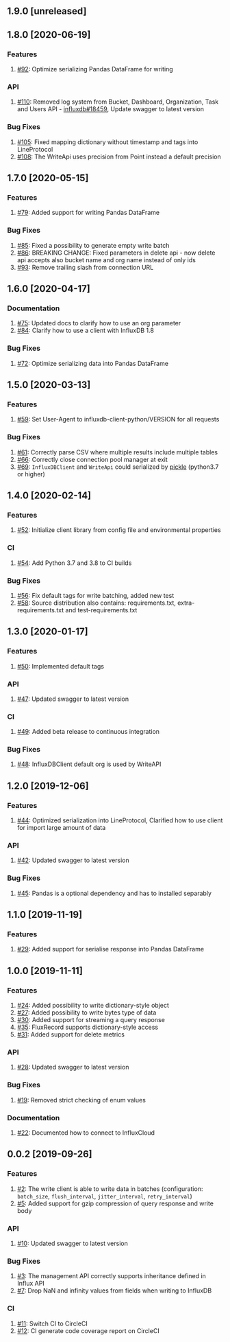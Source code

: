 ## 1.9.0 [unreleased]

## 1.8.0 [2020-06-19]

### Features
1. [#92](https://github.com/influxdata/influxdb-client-python/issues/92): Optimize serializing Pandas DataFrame for writing

### API
1. [#110](https://github.com/influxdata/influxdb-client-python/pull/110): Removed log system from Bucket, Dashboard, Organization, Task and Users API - [influxdb#18459](https://github.com/influxdata/influxdb/pull/18459), Update swagger to latest version

### Bug Fixes
1. [#105](https://github.com/influxdata/influxdb-client-python/pull/105): Fixed mapping dictionary without timestamp and tags into LineProtocol
1. [#108](https://github.com/influxdata/influxdb-client-python/pull/108): The WriteApi uses precision from Point instead a default precision

## 1.7.0 [2020-05-15]

### Features
1. [#79](https://github.com/influxdata/influxdb-client-python/issues/79): Added support for writing Pandas DataFrame

### Bug Fixes
1. [#85](https://github.com/influxdata/influxdb-client-python/issues/85): Fixed a possibility to generate empty write batch
2. [#86](https://github.com/influxdata/influxdb-client-python/issues/86): BREAKING CHANGE: Fixed parameters in delete api - now delete api accepts also bucket name and org name instead of only ids
1. [#93](https://github.com/influxdata/influxdb-client-python/pull/93): Remove trailing slash from connection URL

## 1.6.0 [2020-04-17]

### Documentation
1. [#75](https://github.com/influxdata/influxdb-client-python/issues/75): Updated docs to clarify how to use an org parameter
1. [#84](https://github.com/influxdata/influxdb-client-python/pull/84): Clarify how to use a client with InfluxDB 1.8

### Bug Fixes
1. [#72](https://github.com/influxdata/influxdb-client-python/issues/72): Optimize serializing data into Pandas DataFrame

## 1.5.0 [2020-03-13]

### Features
1. [#59](https://github.com/influxdata/influxdb-client-python/issues/59): Set User-Agent to influxdb-client-python/VERSION for all requests

### Bug Fixes
1. [#61](https://github.com/influxdata/influxdb-client-python/issues/61): Correctly parse CSV where multiple results include multiple tables
1. [#66](https://github.com/influxdata/influxdb-client-python/issues/66): Correctly close connection pool manager at exit
1. [#69](https://github.com/influxdata/influxdb-client-python/issues/69): `InfluxDBClient` and `WriteApi` could serialized by [pickle](https://docs.python.org/3/library/pickle.html#object.__getstate__) (python3.7 or higher)

## 1.4.0 [2020-02-14]

### Features
1. [#52](https://github.com/influxdata/influxdb-client-python/issues/52): Initialize client library from config file and environmental properties

### CI
1. [#54](https://github.com/influxdata/influxdb-client-python/pull/54): Add Python 3.7 and 3.8 to CI builds

### Bug Fixes
1. [#56](https://github.com/influxdata/influxdb-client-python/pull/56): Fix default tags for write batching, added new test
1. [#58](https://github.com/influxdata/influxdb-client-python/pull/58): Source distribution also contains: requirements.txt, extra-requirements.txt and test-requirements.txt

## 1.3.0 [2020-01-17]

### Features
1. [#50](https://github.com/influxdata/influxdb-client-python/issues/50): Implemented default tags

### API
1. [#47](https://github.com/influxdata/influxdb-client-python/pull/47): Updated swagger to latest version

### CI
1. [#49](https://github.com/influxdata/influxdb-client-python/pull/49): Added beta release to continuous integration

### Bug Fixes
1. [#48](https://github.com/influxdata/influxdb-client-python/pull/48): InfluxDBClient default org is used by WriteAPI

## 1.2.0 [2019-12-06]

### Features
1. [#44](https://github.com/influxdata/influxdb-client-python/pull/44): Optimized serialization into LineProtocol, Clarified how to use client for import large amount of data

### API
1. [#42](https://github.com/influxdata/influxdb-client-python/pull/42): Updated swagger to latest version

### Bug Fixes
1. [#45](https://github.com/influxdata/influxdb-client-python/pull/45): Pandas is a optional dependency and has to installed separably

## 1.1.0 [2019-11-19]

### Features
1. [#29](https://github.com/influxdata/influxdb-client-python/issues/29): Added support for serialise response into Pandas DataFrame

## 1.0.0 [2019-11-11]

### Features
1. [#24](https://github.com/influxdata/influxdb-client-python/issues/24): Added possibility to write dictionary-style object
1. [#27](https://github.com/influxdata/influxdb-client-python/issues/27): Added possibility to write bytes type of data
1. [#30](https://github.com/influxdata/influxdb-client-python/issues/30): Added support for streaming a query response
1. [#35](https://github.com/influxdata/influxdb-client-python/pull/35): FluxRecord supports dictionary-style access
1. [#31](https://github.com/influxdata/influxdb-client-python/issues/31): Added support for delete metrics  

### API
1. [#28](https://github.com/bonitoo-io/influxdb-client-python/pull/28): Updated swagger to latest version

### Bug Fixes
1. [#19](https://github.com/bonitoo-io/influxdb-client-python/pull/19): Removed strict checking of enum values 

### Documentation
1. [#22](https://github.com/bonitoo-io/influxdb-client-python/issues/22): Documented how to connect to InfluxCloud

## 0.0.2 [2019-09-26]

### Features
1. [#2](https://github.com/bonitoo-io/influxdb-client-python/issues/2): The write client is able to write data in batches (configuration: `batch_size`, `flush_interval`, `jitter_interval`, `retry_interval`)
1. [#5](https://github.com/bonitoo-io/influxdb-client-python/issues/5): Added support for gzip compression of query response and write body 
 
### API
1. [#10](https://github.com/bonitoo-io/influxdb-client-python/pull/10): Updated swagger to latest version

### Bug Fixes
1. [#3](https://github.com/bonitoo-io/influxdb-client-python/issues/3): The management API correctly supports inheritance defined in Influx API
1. [#7](https://github.com/bonitoo-io/influxdb-client-python/issues/7): Drop NaN and infinity values from fields when writing to InfluxDB

### CI
1. [#11](https://github.com/bonitoo-io/influxdb-client-python/pull/11): Switch CI to CircleCI 
1. [#12](https://github.com/bonitoo-io/influxdb-client-python/pull/12): CI generate code coverage report on CircleCI 
